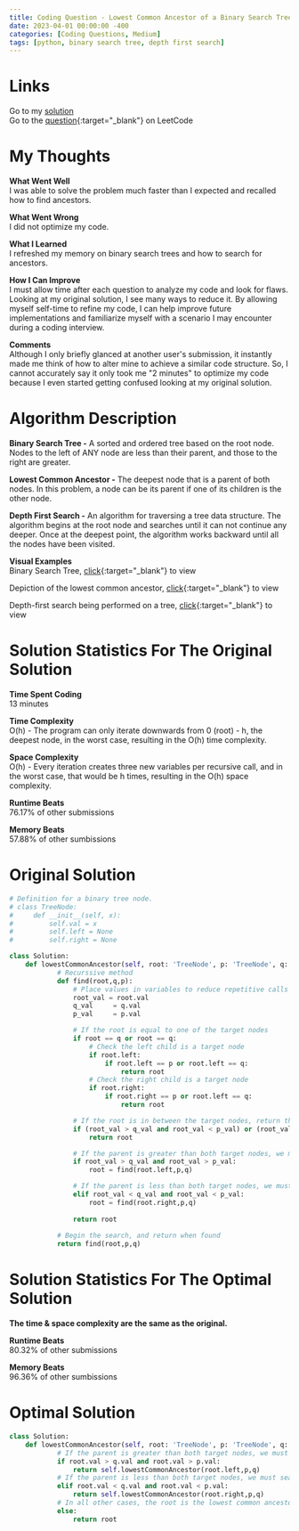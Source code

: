 ```yaml
---
title: Coding Question - Lowest Common Ancestor of a Binary Search Tree
date: 2023-04-01 00:00:00 -400
categories: [Coding Questions, Medium]
tags: [python, binary search tree, depth first search]
---
```


# Links  

Go to my [solution](#solution)  
Go to the [question](https://leetcode.com/problems/lowest-common-ancestor-of-a-binary-search-tree/){:target="_blank"} on LeetCode  

# My Thoughts  

**What Went Well**  
I was able to solve the problem much faster than I expected and recalled how to find ancestors.

**What Went Wrong**  
I did not optimize my code.

**What I Learned**  
I refreshed my memory on binary search trees and how to search for ancestors.

**How I Can Improve**  
I must allow time after each question to analyze my code and look for flaws. 
Looking at my original solution, I see many ways to reduce it. 
By allowing myself self-time to refine my code, I can help improve future implementations and familiarize myself with a scenario I may encounter during a coding interview.

**Comments**  
Although I only briefly glanced at another user's submission, it instantly made me think of how to alter mine to achieve a similar code structure. 
So, I cannot accurately say it only took me "2 minutes" to optimize my code because I even started getting confused looking at my original solution.

# Algorithm Description

**Binary Search Tree -** A sorted and ordered tree based on the root node. Nodes to the left of ANY node are less than their parent, and those to the right are greater.

**Lowest Common Ancestor -** The deepest node that is a parent of both nodes. In this problem, a node can be its parent if one of its children is the other node.

**Depth First Search -** An algorithm for traversing a tree data structure. 
The algorithm begins at the root node and searches until it can not continue any deeper. 
Once at the deepest point, the algorithm works backward until all the nodes have been visited. 

**Visual Examples**  
Binary Search Tree, [click](https://cdn.programiz.com/sites/tutorial2program/files/bst-vs-not-bst.png){:target="_blank"} to view  

Depiction of the lowest common ancestor, [click](https://files.codingninjas.in/lca_ex1-6383.png){:target="_blank"} to view

Depth-first search being performed on a tree, [click](https://he-s3.s3.amazonaws.com/media/uploads/9fa1119.jpg){:target="_blank"} to view  

# Solution Statistics For The Original Solution

**Time Spent Coding**  
13 minutes

**Time Complexity**  
O(h) - The program can only iterate downwards from 0 (root) - h, the deepest node, in the worst case, resulting in the O(h) time complexity.

**Space Complexity**  
O(h) - Every iteration creates three new variables per recursive call, and in the worst case, that would be h times, resulting in the O(h) space complexity.

**Runtime Beats**  
76.17% of other submissions  

**Memory Beats**  
57.88% of other sumbissions  

# Original Solution  

```python
# Definition for a binary tree node.
# class TreeNode:
#     def __init__(self, x):
#         self.val = x
#         self.left = None
#         self.right = None

class Solution:
    def lowestCommonAncestor(self, root: 'TreeNode', p: 'TreeNode', q: 'TreeNode') -> 'TreeNode':
            # Recurssive method
            def find(root,q,p):
                # Place values in variables to reduce repetitive calls to the same variables    
                root_val = root.val
                q_val     = q.val
                p_val     = p.val

                # If the root is equal to one of the target nodes
                if root == q or root == q:
                    # Check the left child is a target node
                    if root.left:
                        if root.left == p or root.left == q:
                            return root
                    # Check the right child is a target node
                    if root.right:
                        if root.right == p or root.left == q:
                            return root

                # If the root is in between the target nodes, return the root
                if (root_val > q_val and root_val < p_val) or (root_val < q_val and root_val > p_val):   
                    return root

                # If the parent is greater than both target nodes, we must search the left branch
                if root_val > q_val and root_val > p_val:
                    root = find(root.left,p,q)

                # If the parent is less than both target nodes, we must search the right branch
                elif root_val < q_val and root_val < p_val:
                    root = find(root.right,p,q)
                
                return root
            
            # Begin the search, and return when found
            return find(root,p,q)
```

# Solution Statistics For The Optimal Solution

**The time & space complexity are the same as the original.**  

**Runtime Beats**  
80.32% of other submissions  

**Memory Beats**  
96.36% of other sumbissions  

# Optimal Solution

```python
class Solution:
    def lowestCommonAncestor(self, root: 'TreeNode', p: 'TreeNode', q: 'TreeNode') -> 'TreeNode':
            # If the parent is greater than both target nodes, we must search the left branch
            if root.val > q.val and root.val > p.val:
                return self.lowestCommonAncestor(root.left,p,q)
            # If the parent is less than both target nodes, we must search the right branch
            elif root.val < q.val and root.val < p.val:
                return self.lowestCommonAncestor(root.right,p,q)
            # In all other cases, the root is the lowest common ancestor
            else:
                return root
```
